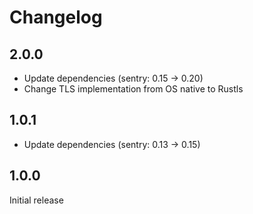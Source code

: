 # Changelog

## 2.0.0

- Update dependencies (sentry: 0.15 → 0.20)
- Change TLS implementation from OS native to Rustls

## 1.0.1

- Update dependencies (sentry: 0.13 → 0.15)

## 1.0.0

Initial release
